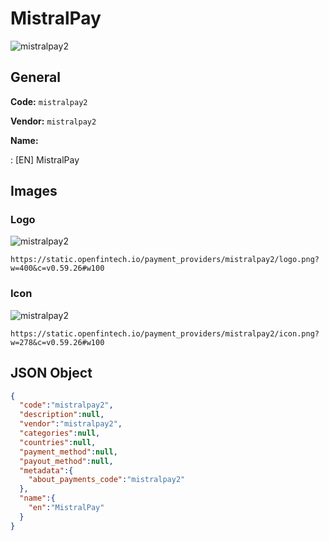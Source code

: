 
# MistralPay 
![mistralpay2](https://static.openfintech.io/payment_providers/mistralpay2/logo.png?w=400&c=v0.59.26#w100)  

## General 
 
**Code:** `mistralpay2` 
 
**Vendor:** `mistralpay2` 
 
**Name:** 
 
:	[EN] MistralPay 
 

## Images 

### Logo 
 
![mistralpay2](https://static.openfintech.io/payment_providers/mistralpay2/logo.png?w=400&c=v0.59.26#w100)  

```
https://static.openfintech.io/payment_providers/mistralpay2/logo.png?w=400&c=v0.59.26#w100
```  

### Icon 
 
![mistralpay2](https://static.openfintech.io/payment_providers/mistralpay2/icon.png?w=278&c=v0.59.26#w100)  

```
https://static.openfintech.io/payment_providers/mistralpay2/icon.png?w=278&c=v0.59.26#w100
```  

## JSON Object 

```json
{
  "code":"mistralpay2",
  "description":null,
  "vendor":"mistralpay2",
  "categories":null,
  "countries":null,
  "payment_method":null,
  "payout_method":null,
  "metadata":{
    "about_payments_code":"mistralpay2"
  },
  "name":{
    "en":"MistralPay"
  }
}
```  
